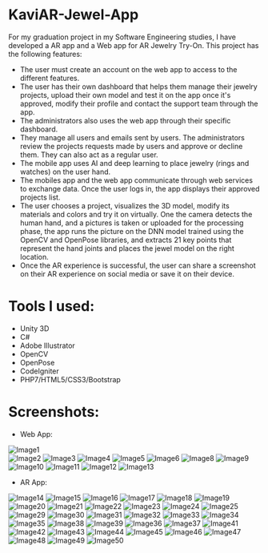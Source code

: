 # KaviAR-Jewel-App 

For my graduation project in my Software Engineering studies, I have developed a AR app and a Web app for AR Jewelry Try-On. This project has the following features:
- The user must create an account on the web app to access to the different features. 
- The user has their own dashboard that helps them manage their jewelry projects, upload their own model and test it on the app once it's approved, modify their profile and contact the support team through the app. 
- The administrators also uses the web app through their specific dashboard. 
- They manage all users and emails sent by users. The administrators review the projects requests made by users and approve or decline them. They can also act as a regular user.
- The mobile app uses AI and deep learning to place jewelry (rings and watches) on the user hand. 
- The mobiles app and the web app communicate through web services to exchange data. Once the user logs in, the app displays their approved projects list. 
- The user chooses a project, visualizes the 3D model, modify its materials and colors and try it on virtually. One the camera detects the human hand, and a pictures is taken or uploaded for the processing phase, the app runs the picture on the DNN model trained using the OpenCV and OpenPose libraries, and extracts 21 key points that represent the hand joints and places the jewel model on the right location. 
- Once the AR experience is successful, the user can share a screenshot on their AR experience on social media or save it on their device.

# Tools I used:
- Unity 3D
- C#
- Adobe Illustrator
- OpenCV
- OpenPose
- CodeIgniter
- PHP7/HTML5/CSS3/Bootstrap

# Screenshots:
- Web App:

![Image1](https://user-images.githubusercontent.com/39882287/125131608-e7c7aa00-e0fa-11eb-88bf-d103322c25e8.png)   
![Image2](https://user-images.githubusercontent.com/39882287/125131538-d67e9d80-e0fa-11eb-9677-26ed936279cf.png)
![Image3](https://user-images.githubusercontent.com/39882287/125131539-d7afca80-e0fa-11eb-9706-bb17989e00d2.png)
![Image4](https://user-images.githubusercontent.com/39882287/125131543-d8486100-e0fa-11eb-9710-c7a70f2a58bb.png)
![Image5](https://user-images.githubusercontent.com/39882287/125131548-d9798e00-e0fa-11eb-93f5-fc1947ea8960.png)
![Image6](https://user-images.githubusercontent.com/39882287/125131554-da122480-e0fa-11eb-96a7-005d80fe9d5b.png)
![Image8](https://user-images.githubusercontent.com/39882287/125131577-e0a09c00-e0fa-11eb-8beb-c4fa66f4a82e.png)
![Image9](https://user-images.githubusercontent.com/39882287/125131586-e26a5f80-e0fa-11eb-8d3d-9c0021021578.png)
![Image10](https://user-images.githubusercontent.com/39882287/125131593-e39b8c80-e0fa-11eb-82b3-d32dce4a214d.png)
![Image11](https://user-images.githubusercontent.com/39882287/125131596-e4342300-e0fa-11eb-81e5-183e3222742f.png)
![Image12](https://user-images.githubusercontent.com/39882287/125131601-e5655000-e0fa-11eb-9888-d67defd952cc.png)
![Image13](https://user-images.githubusercontent.com/39882287/125131605-e6967d00-e0fa-11eb-9969-a03f4cbd8e9e.png)

- AR App:

![Image14](https://user-images.githubusercontent.com/39882287/125131731-1f365680-e0fb-11eb-9da8-9c92d00f7d63.png)
![Image15](https://user-images.githubusercontent.com/39882287/125131762-2b221880-e0fb-11eb-8c8c-94e346a7f969.png)
![Image16](https://user-images.githubusercontent.com/39882287/125131918-7d633980-e0fb-11eb-9743-cb16467fad4d.png)
![Image17](https://user-images.githubusercontent.com/39882287/125131921-7e946680-e0fb-11eb-8958-8b936ed37372.png)
![Image18](https://user-images.githubusercontent.com/39882287/125131933-8522de00-e0fb-11eb-889c-6b5b037f53fe.png)
![Image19](https://user-images.githubusercontent.com/39882287/125131938-85bb7480-e0fb-11eb-93cc-4bf5e14df486.png)
![Image20](https://user-images.githubusercontent.com/39882287/125131941-86540b00-e0fb-11eb-95f4-4b445623fbd9.png)
![Image21](https://user-images.githubusercontent.com/39882287/125131969-8ce28280-e0fb-11eb-9b20-ed2f3b188284.png)
![Image22](https://user-images.githubusercontent.com/39882287/125131974-8d7b1900-e0fb-11eb-888a-93eecdcffd8f.png)
![Image23](https://user-images.githubusercontent.com/39882287/125131977-8e13af80-e0fb-11eb-9238-a879c9f6d797.png)
![Image24](https://user-images.githubusercontent.com/39882287/125131996-94a22700-e0fb-11eb-9ff6-7bbf1521aa75.png)
![Image25](https://user-images.githubusercontent.com/39882287/125131999-95d35400-e0fb-11eb-8e3c-df838fe64ea0.png)
![Image29](https://user-images.githubusercontent.com/39882287/125132018-9e2b8f00-e0fb-11eb-9981-a69077c8eed1.png)
![Image30](https://user-images.githubusercontent.com/39882287/125132021-9ec42580-e0fb-11eb-9a5d-172885081c4d.png)
![Image31](https://user-images.githubusercontent.com/39882287/125132023-9ff55280-e0fb-11eb-8108-4863de4c1b14.png)
![Image32](https://user-images.githubusercontent.com/39882287/125132033-a5529d00-e0fb-11eb-9cd2-5ea579a45260.png)
![Image33](https://user-images.githubusercontent.com/39882287/125132036-a5eb3380-e0fb-11eb-9cb5-0df99e02211f.png)
![Image34](https://user-images.githubusercontent.com/39882287/125132037-a683ca00-e0fb-11eb-95e3-b325573d46f4.png)
![Image35](https://user-images.githubusercontent.com/39882287/125132040-a71c6080-e0fb-11eb-8962-933256fb143a.png)
![Image38](https://user-images.githubusercontent.com/39882287/125132055-adaad800-e0fb-11eb-893d-badefd489694.png)
![Image39](https://user-images.githubusercontent.com/39882287/125132059-ae436e80-e0fb-11eb-9736-f18a8552bc63.png)
![Image36](https://user-images.githubusercontent.com/39882287/125132063-aedc0500-e0fb-11eb-8673-f1a1aa875d83.png)
![Image37](https://user-images.githubusercontent.com/39882287/125132065-af749b80-e0fb-11eb-8f05-7cefc3e5fd09.png)
![Image41](https://user-images.githubusercontent.com/39882287/125132142-d0d58780-e0fb-11eb-8f0b-c306d5442a33.png)
![Image42](https://user-images.githubusercontent.com/39882287/125132143-d16e1e00-e0fb-11eb-8803-5b5adb64f6e3.png)
![Image43](https://user-images.githubusercontent.com/39882287/125132164-db901c80-e0fb-11eb-871d-1082ce33920b.png)
![Image44](https://user-images.githubusercontent.com/39882287/125132168-dcc14980-e0fb-11eb-99ff-793515e868d9.png)
![Image45](https://user-images.githubusercontent.com/39882287/125132170-dd59e000-e0fb-11eb-8c13-87740a6447d5.png)
![Image46](https://user-images.githubusercontent.com/39882287/125132172-ddf27680-e0fb-11eb-809c-408e35b8b527.png)
![Image47](https://user-images.githubusercontent.com/39882287/125132175-de8b0d00-e0fb-11eb-9032-8d8f3a2bf8a9.png)
![Image48](https://user-images.githubusercontent.com/39882287/125132177-df23a380-e0fb-11eb-9cd0-943759eeae42.png)
![Image49](https://user-images.githubusercontent.com/39882287/125132180-dfbc3a00-e0fb-11eb-962d-d644428f25e0.png)
![Image50](https://user-images.githubusercontent.com/39882287/125132183-e054d080-e0fb-11eb-85f7-29e6723644cf.png)



    
